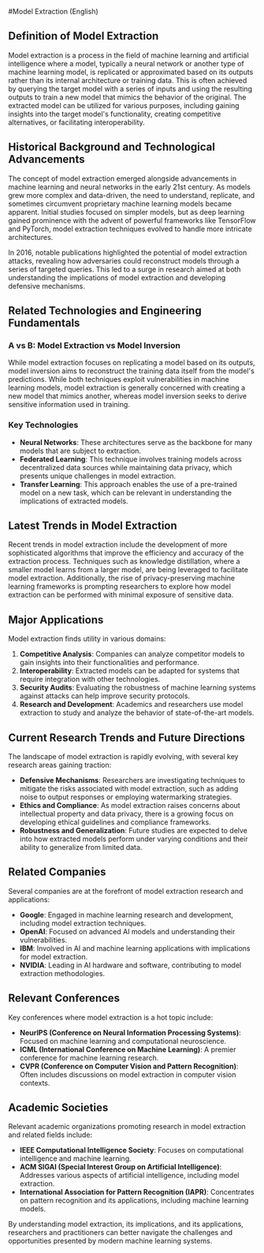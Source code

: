 #Model Extraction (English)

## Definition of Model Extraction

Model extraction is a process in the field of machine learning and artificial intelligence where a model, typically a neural network or another type of machine learning model, is replicated or approximated based on its outputs rather than its internal architecture or training data. This is often achieved by querying the target model with a series of inputs and using the resulting outputs to train a new model that mimics the behavior of the original. The extracted model can be utilized for various purposes, including gaining insights into the target model's functionality, creating competitive alternatives, or facilitating interoperability.

## Historical Background and Technological Advancements

The concept of model extraction emerged alongside advancements in machine learning and neural networks in the early 21st century. As models grew more complex and data-driven, the need to understand, replicate, and sometimes circumvent proprietary machine learning models became apparent. Initial studies focused on simpler models, but as deep learning gained prominence with the advent of powerful frameworks like TensorFlow and PyTorch, model extraction techniques evolved to handle more intricate architectures.

In 2016, notable publications highlighted the potential of model extraction attacks, revealing how adversaries could reconstruct models through a series of targeted queries. This led to a surge in research aimed at both understanding the implications of model extraction and developing defensive mechanisms.

## Related Technologies and Engineering Fundamentals

### A vs B: Model Extraction vs Model Inversion

While model extraction focuses on replicating a model based on its outputs, model inversion aims to reconstruct the training data itself from the model's predictions. While both techniques exploit vulnerabilities in machine learning models, model extraction is generally concerned with creating a new model that mimics another, whereas model inversion seeks to derive sensitive information used in training.

### Key Technologies

- **Neural Networks**: These architectures serve as the backbone for many models that are subject to extraction.
- **Federated Learning**: This technique involves training models across decentralized data sources while maintaining data privacy, which presents unique challenges in model extraction.
- **Transfer Learning**: This approach enables the use of a pre-trained model on a new task, which can be relevant in understanding the implications of extracted models.

## Latest Trends in Model Extraction

Recent trends in model extraction include the development of more sophisticated algorithms that improve the efficiency and accuracy of the extraction process. Techniques such as knowledge distillation, where a smaller model learns from a larger model, are being leveraged to facilitate model extraction. Additionally, the rise of privacy-preserving machine learning frameworks is prompting researchers to explore how model extraction can be performed with minimal exposure of sensitive data.

## Major Applications

Model extraction finds utility in various domains:

1. **Competitive Analysis**: Companies can analyze competitor models to gain insights into their functionalities and performance.
2. **Interoperability**: Extracted models can be adapted for systems that require integration with other technologies.
3. **Security Audits**: Evaluating the robustness of machine learning systems against attacks can help improve security protocols.
4. **Research and Development**: Academics and researchers use model extraction to study and analyze the behavior of state-of-the-art models.

## Current Research Trends and Future Directions

The landscape of model extraction is rapidly evolving, with several key research areas gaining traction:

- **Defensive Mechanisms**: Researchers are investigating techniques to mitigate the risks associated with model extraction, such as adding noise to output responses or employing watermarking strategies.
- **Ethics and Compliance**: As model extraction raises concerns about intellectual property and data privacy, there is a growing focus on developing ethical guidelines and compliance frameworks.
- **Robustness and Generalization**: Future studies are expected to delve into how extracted models perform under varying conditions and their ability to generalize from limited data.

## Related Companies

Several companies are at the forefront of model extraction research and applications:

- **Google**: Engaged in machine learning research and development, including model extraction techniques.
- **OpenAI**: Focused on advanced AI models and understanding their vulnerabilities.
- **IBM**: Involved in AI and machine learning applications with implications for model extraction.
- **NVIDIA**: Leading in AI hardware and software, contributing to model extraction methodologies.

## Relevant Conferences

Key conferences where model extraction is a hot topic include:

- **NeurIPS (Conference on Neural Information Processing Systems)**: Focused on machine learning and computational neuroscience.
- **ICML (International Conference on Machine Learning)**: A premier conference for machine learning research.
- **CVPR (Conference on Computer Vision and Pattern Recognition)**: Often includes discussions on model extraction in computer vision contexts.

## Academic Societies

Relevant academic organizations promoting research in model extraction and related fields include:

- **IEEE Computational Intelligence Society**: Focuses on computational intelligence and machine learning.
- **ACM SIGAI (Special Interest Group on Artificial Intelligence)**: Addresses various aspects of artificial intelligence, including model extraction.
- **International Association for Pattern Recognition (IAPR)**: Concentrates on pattern recognition and its applications, including machine learning models.

By understanding model extraction, its implications, and its applications, researchers and practitioners can better navigate the challenges and opportunities presented by modern machine learning systems.